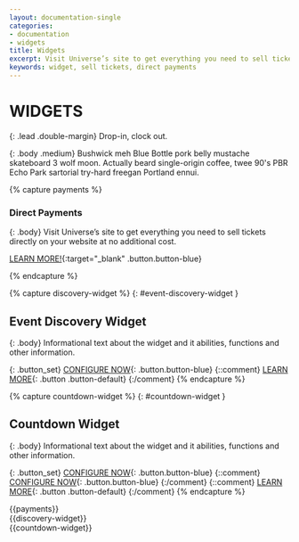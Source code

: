 ```yaml
---
layout: documentation-single
categories:
- documentation
- widgets
title: Widgets
excerpt: Visit Universe’s site to get everything you need to sell tickets directly on your website at no additional cost.
keywords: widget, sell tickets, direct payments
---
```



# WIDGETS


{: .lead .double-margin}
Drop-in, clock out.

{: .body .medium}
Bushwick meh Blue Bottle pork belly mustache skateboard 3 wolf moon. Actually beard single-origin coffee, twee 90's PBR Echo Park sartorial try-hard freegan Portland ennui.


{% capture payments %}
### Direct Payments

{: .body}
Visit Universe’s site to get everything you need to sell tickets 
directly on your website at no additional cost.

[LEARN MORE!](https://www.universe.com/directpayments){:target="_blank" .button.button-blue}

{% endcapture %}

{% capture discovery-widget %}
{: #event-discovery-widget }
## Event Discovery Widget

{: .body}
Informational text about the widget and it abilities, functions and other information.

{: .button_set}
[CONFIGURE NOW](/products-and-docs/widgets/event-discovery/){: .button.button-blue}
{::comment}
[LEARN MORE](#){: .button .button-default}
{:/comment}
{% endcapture %}

{% capture countdown-widget %}
{: #countdown-widget }
## Countdown Widget

{: .body}
Informational text about the widget and it abilities, functions and other information.

{: .button_set}
[CONFIGURE NOW](/products-and-docs/under-development/){: .button.button-blue}
{::comment}
[CONFIGURE NOW](/products-and-docs/widgets/countdown/){: .button.button-blue}
{:/comment}
{::comment}
[LEARN MORE](#){: .button .button-default}
{:/comment}
{% endcapture %}



<div class="grey-box mask" markdown="1">
{{payments}}
</div>

<div class="widget_box widget_box__discovery" markdown="1">
{{discovery-widget}}
</div>

<div class="widget_box widget_box__countdown" markdown="1">
{{countdown-widget}}
</div>
